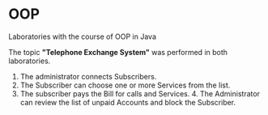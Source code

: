 # OOP
Laboratories with the course of OOP in Java 

The topic **"Telephone Exchange System"** was performed in both laboratories.
1. The administrator connects Subscribers.
2. The Subscriber can choose one or more Services from the list.
3. The subscriber pays the Bill for calls and Services. 4. The Administrator can review the list of unpaid Accounts and block the Subscriber. 
